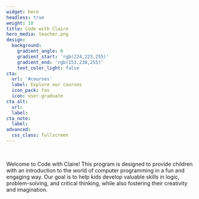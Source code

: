 ```yaml
---
widget: hero
headless: true
weight: 10
title: Code with Claire
hero_media: teacher.png
design:
  background:
    gradient_angle: 0
    gradient_start: 'rgb(224,223,255)'
    gradient_end: 'rgb(153,238,255)'
    text_color_light: false
cta:
  url: '#courses'
  label: Explore our courses
  icon_pack: fas
  icon: user-graduate
cta_alt:
  url:
  label:
cta_note:
  label:
advanced:
  css_class: fullscreen
---
```


<br>

Welcome to Code with Claire! This program is designed to provide children with an introduction to the world of computer programming in a fun and engaging way. Our goal is to help kids develop valuable skills in logic, problem-solving, and critical thinking, while also fostering their creativity and imagination.



